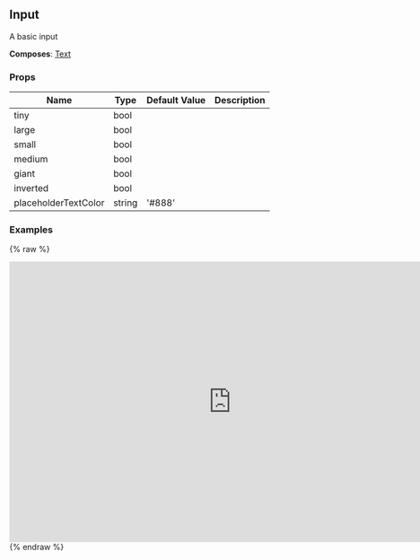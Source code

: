 ## Input 
 
A basic input
 
 __Composes__: [Text](Text.md) 


### Props
Name | Type | Default Value | Description
--- | --- | --- | --- 
tiny | bool  |   | 
large | bool  |   | 
small | bool  |   | 
medium | bool  |   | 
giant | bool  |   | 
inverted | bool  |   | 
placeholderTextColor | string  | '#888' | 
 

### Examples
{% raw %}
<iframe
        width="790"
        height="500"
        frameborder="0"
        src="https://npmcdn.com/react-native-web-player@1.2.2/index.html#width=250&vendorComponents=%5B%5B%22panza%22%2C%20%22Panza%22%2C%20%22https%3A%2F%2Frawgit.com%2Fbmcmahen%2Fpanza%2Fdocs%2Fdocs%2Fassets%2Fpanza.web.js%22%5D%5D&code=%0A%20%20import%20%7B%0A%20%20%20%20Button%2C%0A%20%20%20%20Divider%2C%0A%20%20%20%20Base%2C%0A%20%20%20%20Text%0A%20%20%7D%20from%20'panza'%0A%20%20%0A%20%20const%20Examples%20%3D%20()%20%3D%3E%20%7B%0A%0A%20%20const%20%7B%0A%20%20%20%20Input%0A%20%20%7D%20%3D%20Panza%0A%0A%20%20function%20createInput(type)%20%7B%0A%20%20%20%20return%20class%20InputExample%20extends%20React.Component%20%7B%0A%20%20%20%20%20%20constructor()%20%7B%0A%20%20%20%20%20%20%20%20super()%0A%20%20%20%20%20%20%20%20this.state%20%3D%20%7B%20value%3A%20''%20%7D%0A%20%20%20%20%20%20%7D%0A%20%20%20%20%20%20render()%20%7B%0A%20%20%20%20%20%20%20%20let%20input%20%3D%20%3CInput%20flex%3D%7B1%7D%20style%3D%7B%7B%20width%3A%20200%2C%20height%3A%2040%7D%7D%20value%3D%7Bthis.state.value%7D%20placeholder%3D'Placeholder'%20onChangeText%3D%7B(v)%20%3D%3E%20this.setState(%7B%20value%3A%20v%20%7D)%7D%20%2F%3E%0A%20%20%20%20%20%20%20%20return%20React.cloneElement(input%2C%20%7B%0A%20%20%20%20%20%20%20%20%20%20%5Btype%5D%3A%20true%0A%20%20%20%20%20%20%20%20%7D)%0A%20%20%20%20%20%20%7D%0A%20%20%20%20%7D%0A%20%20%7D%0A%0A%20%20return%20%5B%0A%20%20%20%20%7B%0A%20%20%20%20%20%20title%3A%20'Tiny'%2C%0A%20%20%20%20%20%20props%3A%20%7B%20px%3A%202%20%7D%2C%0A%20%20%20%20%20%20render%3A%20()%20%3D%3E%20%7B%0A%20%20%20%20%20%20%20%20const%20Type%20%3D%20createInput('tiny')%0A%20%20%20%20%20%20%20%20return%20%3CType%20%2F%3E%0A%20%20%20%20%20%20%7D%2C%0A%20%20%20%20%20%20exampleString%3A%20%60%0A%20%20%20%20%20%20%20%20%3CInput%0A%20%20%20%20%20%20%20%20%20%20tiny%0A%20%20%20%20%20%20%20%20%20%20placeholder%3D'Placeholder'%0A%20%20%20%20%20%20%20%20%20%20onChangeText%3D%7BonChange%7D%0A%20%20%20%20%20%20%20%20%20%20value%3D%7Bthis.state.value%7D%0A%20%20%20%20%20%20%20%20%2F%3E%0A%20%20%20%20%20%20%60%0A%20%20%20%20%7D%2C%0A%20%20%20%20%7B%0A%20%20%20%20%20%20title%3A%20'Small'%2C%0A%20%20%20%20%20%20props%3A%20%7B%20px%3A%202%20%7D%2C%0A%20%20%20%20%20%20render%3A%20()%20%3D%3E%20%7B%0A%20%20%20%20%20%20%20%20const%20Type%20%3D%20createInput('small')%0A%20%20%20%20%20%20%20%20return%20%3CType%20%2F%3E%0A%20%20%20%20%20%20%7D%2C%0A%20%20%20%20%20%20exampleString%3A%20%60%0A%20%20%20%20%20%20%20%20%3CInput%0A%20%20%20%20%20%20%20%20%20%20small%0A%20%20%20%20%20%20%20%20%20%20placeholder%3D'Placeholder'%0A%20%20%20%20%20%20%20%20%20%20onChangeText%3D%7BonChange%7D%0A%20%20%20%20%20%20%20%20%20%20value%3D%7Bthis.state.value%7D%0A%20%20%20%20%20%20%20%20%2F%3E%0A%20%20%20%20%20%20%60%0A%20%20%20%20%7D%2C%0A%20%20%20%20%7B%0A%20%20%20%20%20%20title%3A%20'Medium'%2C%0A%20%20%20%20%20%20props%3A%20%7B%20px%3A%202%20%7D%2C%0A%20%20%20%20%20%20render%3A%20()%20%3D%3E%20%7B%0A%20%20%20%20%20%20%20%20const%20Type%20%3D%20createInput('medium')%0A%20%20%20%20%20%20%20%20return%20%3CType%20%2F%3E%0A%20%20%20%20%20%20%7D%2C%0A%20%20%20%20%20%20exampleString%3A%20%60%0A%20%20%20%20%20%20%20%20%3CInput%0A%20%20%20%20%20%20%20%20%20%20placeholder%3D'Placeholder'%0A%20%20%20%20%20%20%20%20%20%20onChangeText%3D%7BonChange%7D%0A%20%20%20%20%20%20%20%20%20%20value%3D%7Bthis.state.value%7D%0A%20%20%20%20%20%20%20%20%2F%3E%0A%20%20%20%20%20%20%60%0A%20%20%20%20%7D%2C%0A%20%20%20%20%7B%0A%20%20%20%20%20%20title%3A%20'Large'%2C%0A%20%20%20%20%20%20props%3A%20%7B%20px%3A%202%20%7D%2C%0A%20%20%20%20%20%20render%3A%20()%20%3D%3E%20%7B%0A%20%20%20%20%20%20%20%20const%20Type%20%3D%20createInput('large')%0A%20%20%20%20%20%20%20%20return%20%3CType%20%2F%3E%0A%20%20%20%20%20%20%7D%2C%0A%20%20%20%20%20%20exampleString%3A%20%60%0A%20%20%20%20%20%20%20%20%3CInput%0A%20%20%20%20%20%20%20%20%20%20large%0A%20%20%20%20%20%20%20%20%20%20placeholder%3D'Placeholder'%0A%20%20%20%20%20%20%20%20%20%20onChangeText%3D%7BonChange%7D%0A%20%20%20%20%20%20%20%20%20%20value%3D%7Bthis.state.value%7D%0A%20%20%20%20%20%20%20%20%2F%3E%0A%20%20%20%20%20%20%60%0A%20%20%20%20%7D%2C%0A%20%20%20%20%7B%0A%20%20%20%20%20%20title%3A%20'Giant'%2C%0A%20%20%20%20%20%20props%3A%20%7B%20px%3A%202%20%7D%2C%0A%20%20%20%20%20%20render%3A%20()%20%3D%3E%20%7B%0A%20%20%20%20%20%20%20%20const%20Type%20%3D%20createInput('giant')%0A%20%20%20%20%20%20%20%20return%20%3CType%20%2F%3E%0A%20%20%20%20%20%20%7D%2C%0A%20%20%20%20%20%20exampleString%3A%20%60%0A%20%20%20%20%20%20%20%20%3CInput%0A%20%20%20%20%20%20%20%20%20%20giant%0A%20%20%20%20%20%20%20%20%20%20placeholder%3D'Placeholder'%0A%20%20%20%20%20%20%20%20%20%20onChangeText%3D%7BonChange%7D%0A%20%20%20%20%20%20%20%20%20%20value%3D%7Bthis.state.value%7D%0A%20%20%20%20%20%20%20%20%2F%3E%0A%20%20%20%20%20%20%60%0A%20%20%20%20%7D%0A%20%20%5D%0A%0A%7D%0A%0A%20%20%0A%20%20import%20%7B%0A%20%20%20%20ListView%0A%20%20%7D%20from%20'react-native'%0A%0A%20%20function%20noop()%20%7B%0A%20%20%20%20console.log('button%20pressed')%0A%20%20%7D%0A%0A%20%20const%20ds%20%3D%20new%20ListView.DataSource(%7B%0A%20%20%20%20rowHasChanged%3A%20(r1%2C%20r2)%20%3D%3E%20r1%20!%3D%3D%20r2%0A%20%20%7D)%0A%0A%20%20const%20Module%20%3D%20(%7B%20examples%20%7D)%20%3D%3E%20%7B%0A%0A%20%20%20%20const%20datas%20%3D%20ds.cloneWithRows(examples)%0A%0A%20%20%20%20return%20(%0A%20%20%20%20%20%20%3CBase%0A%20%20%20%20%20%20%20%20Component%3D%7BListView%7D%0A%20%20%20%20%20%20%20%20dataSource%3D%7Bdatas%7D%0A%20%20%20%20%20%20%20%20renderRow%3D%7B(row)%20%3D%3E%20(%0A%20%20%20%20%20%20%20%20%20%20%3CBase%20py%3D%7B2%7D%3E%0A%20%20%20%20%20%20%20%20%20%20%20%20%3CBase%20px%3D%7B2%7D%3E%0A%20%20%20%20%20%20%20%20%20%20%20%20%20%20%3CText%20mb%3D%7B1%7D%20bold%3E%7Brow.title%7D%3C%2FText%3E%0A%20%20%20%20%20%20%20%20%20%20%20%20%3C%2FBase%3E%0A%20%20%20%20%20%20%20%20%20%20%20%20%3CBase%20%7B...row.props%7D%3E%0A%20%20%20%20%20%20%20%20%20%20%20%20%20%20%7Brow.render()%7D%0A%20%20%20%20%20%20%20%20%20%20%20%20%3C%2FBase%3E%0A%20%20%20%20%20%20%20%20%20%20%3C%2FBase%3E%0A%20%20%20%20%20%20%20%20)%7D%0A%20%20%20%20%20%20%20%20renderSeparator%3D%7B(a%2C%20b)%20%3D%3E%20%3CDivider%20key%3D%7Ba%20%2B%20b%7D%20%2F%3E%7D%0A%20%20%20%20%20%20%2F%3E%0A%20%20%20%20)%0A%20%20%7D%0A%0A%20%20const%20App%20%3D%20()%20%3D%3E%20%3CModule%20examples%3D%7BExamples()%7D%20%2F%3E%0A%0A%20%20ReactNative.AppRegistry.registerComponent('App'%2C%20()%20%3D%3E%20App)%0A"
></iframe>
  {% endraw %}
